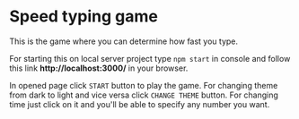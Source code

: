 # Speed typing game
This is the game where you can determine how fast you type.

For starting this on local server project type `npm start` in console and follow this link **http://localhost:3000/** in your browser.

In opened page click `START` button to play the game.
For changing theme from dark to light and vice versa click `CHANGE THEME` button.
For changing time just click on it and you'll be able to specify any number you want.